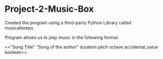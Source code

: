 # Project-2-Music-Box
Created the program using a third-party Python Library called musicalbeeps. 

Program allows us to play music in the following format: 

<<"Song Title"
"Song of the author"
duration pitch octave accidental_value boolean>>
